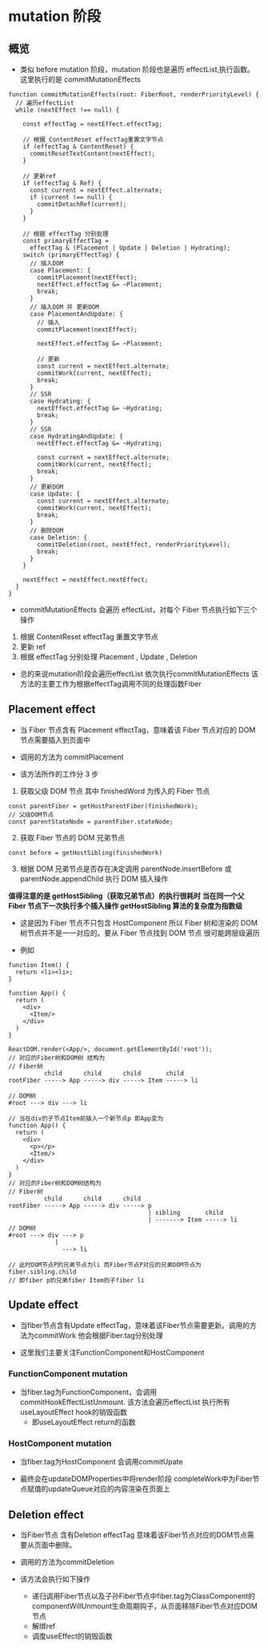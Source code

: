 # mutation 阶段

## 概览

- 类似 before mutation 阶段，mutation 阶段也是遍历 effectList,执行函数。这里执行的是 commitMutationEffects

```
function commitMutationEffects(root: FiberRoot, renderPriorityLevel) {
  // 遍历effectList
  while (nextEffect !== null) {

    const effectTag = nextEffect.effectTag;

    // 根据 ContentReset effectTag重置文字节点
    if (effectTag & ContentReset) {
      commitResetTextContent(nextEffect);
    }

    // 更新ref
    if (effectTag & Ref) {
      const current = nextEffect.alternate;
      if (current !== null) {
        commitDetachRef(current);
      }
    }

    // 根据 effectTag 分别处理
    const primaryEffectTag =
      effectTag & (Placement | Update | Deletion | Hydrating);
    switch (primaryEffectTag) {
      // 插入DOM
      case Placement: {
        commitPlacement(nextEffect);
        nextEffect.effectTag &= ~Placement;
        break;
      }
      // 插入DOM 并 更新DOM
      case PlacementAndUpdate: {
        // 插入
        commitPlacement(nextEffect);

        nextEffect.effectTag &= ~Placement;

        // 更新
        const current = nextEffect.alternate;
        commitWork(current, nextEffect);
        break;
      }
      // SSR
      case Hydrating: {
        nextEffect.effectTag &= ~Hydrating;
        break;
      }
      // SSR
      case HydratingAndUpdate: {
        nextEffect.effectTag &= ~Hydrating;

        const current = nextEffect.alternate;
        commitWork(current, nextEffect);
        break;
      }
      // 更新DOM
      case Update: {
        const current = nextEffect.alternate;
        commitWork(current, nextEffect);
        break;
      }
      // 删除DOM
      case Deletion: {
        commitDeletion(root, nextEffect, renderPriorityLevel);
        break;
      }
    }

    nextEffect = nextEffect.nextEffect;
  }
}
```

- commitMutationEffects 会遍历 effectList，对每个 Fiber 节点执行如下三个操作

1. 根据 ContentReset effectTag 重置文字节点
2. 更新 ref
3. 根据 effectTag 分别处理 Placement , Update , Deletion

* 总的来说mutation阶段会遍历effectList 依次执行commitMutationEffects 该方法的主要工作为根据effectTag调用不同的处理函数Fiber

## Placement effect

- 当 Fiber 节点含有 Placement effectTag，意味着该 Fiber 节点对应的 DOM 节点需要插入到页面中
- 调用的方法为 commitPlacement

- 该方法所作的工作分 3 步

1. 获取父级 DOM 节点 其中 finishedWord 为传入的 Fiber 节点

```
const parentFiber = getHostParentFiber(finishedWork);
// 父级DOM节点
const parentStateNode = parentFiber.stateNode;
```

2. 获取 Fiber 节点的 DOM 兄弟节点

```
const before = getHostSibling(finishedWork)
```

3. 根据 DOM 兄弟节点是否存在决定调用 parentNode.insertBefore 或 parentNode.appendChild 执行 DOM 插入操作

**值得注意的是 getHostSibling（获取兄弟节点）的执行很耗时 当在同一个父 Fiber 节点下一次执行多个插入操作 getHostSibling 算法的复杂度为指数级**

- 这是因为 Fiber 节点不只包含 HostComponent 所以 Fiber 树和渲染的 DOM 树节点并不是一一对应的。要从 Fiber 节点找到 DOM 节点 很可能跨层级遍历

- 例如

```
function Item() {
  return <li><li>;
}

function App() {
  return (
    <div>
      <Item/>
    </div>
  )
}

ReactDOM.render(<App/>, document.getElementById('root'));
// 对应的Fiber树和DOM树 结构为
// Fiber树
          child      child      child       child
rootFiber -----> App -----> div -----> Item -----> li

// DOM树
#root ---> div ---> li

// 当在div的子节点Item前插入一个新节点p 即App变为
function App() {
  return (
    <div>
      <p></p>
      <Item/>
    </div>
  )
}
// 对应的Fiber树和DOM树结构为
// Fiber树
          child      child      child
rootFiber -----> App -----> div -----> p
                                       | sibling       child
                                       | -------> Item -----> li
// DOM树
#root ---> div ---> p
             |
               ---> li

// 此时DOM节点P的兄弟节点为li 而Fiber节点P对应的兄弟DOM节点为
fiber.sibling.child
// 即fiber p的兄弟fiber Item的子fiber li
```

## Update effect

* 当fiber节点含有Update effectTag，意味着该Fiber节点需要更新。调用的方法为commitWork 他会根据Fiber.tag分别处理

* 这里我们主要关注FunctionComponent和HostComponent

### FunctionComponent mutation 

* 当fiber.tag为FunctionComponent，会调用commitHookEffectListUnmount. 该方法会遍历effectList 执行所有useLayoutEffect hook的销毁函数
  - 即useLayoutEffect return的函数

### HostComponent mutation 

* 当fiber.tag为HostComponent 会调用commitUpate

* 最终会在updateDOMProperties中将render阶段 completeWork中为Fiber节点赋值的updateQueue对应的内容渲染在页面上


## Deletion effect

* 当Fiber节点 含有Deletion effectTag 意味着该Fiber节点对应的DOM节点需要从页面中删除。

* 调用的方法为commitDeletion

* 该方法会执行如下操作
  - 递归调用Fiber节点以及子孙Fiber节点中fiber.tag为ClassComponent的componentWillUnmount生命周期钩子，从页面移除Fiber节点对应DOM节点
  - 解绑ref
  - 调度useEffect的销毁函数


